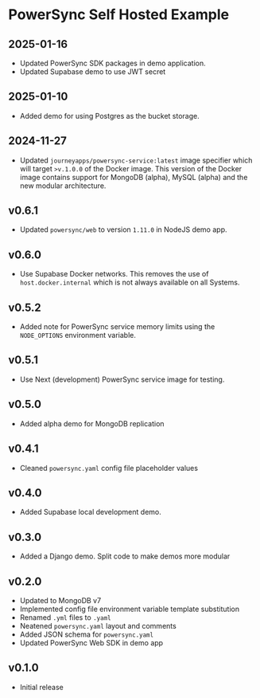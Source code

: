 # PowerSync Self Hosted Example

## 2025-01-16

- Updated PowerSync SDK packages in demo application.
- Updated Supabase demo to use JWT secret

## 2025-01-10

- Added demo for using Postgres as the bucket storage.

## 2024-11-27

- Updated `journeyapps/powersync-service:latest` image specifier which will target `>v.1.0.0` of the Docker image. This version of the Docker image contains support for MongoDB (alpha), MySQL (alpha) and the new modular architecture.

## v0.6.1

- Updated `powersync/web` to version `1.11.0` in NodeJS demo app.

## v0.6.0

- Use Supabase Docker networks. This removes the use of `host.docker.internal` which is not always available on all Systems.

## v0.5.2

- Added note for PowerSync service memory limits using the `NODE_OPTIONS` environment variable.

## v0.5.1

- Use Next (development) PowerSync service image for testing.

## v0.5.0

- Added alpha demo for MongoDB replication

## v0.4.1

- Cleaned `powersync.yaml` config file placeholder values

## v0.4.0

- Added Supabase local development demo.

## v0.3.0

- Added a Django demo. Split code to make demos more modular

## v0.2.0

- Updated to MongoDB v7
- Implemented config file environment variable template substitution
- Renamed `.yml` files to `.yaml`
- Neatened `powersync.yaml` layout and comments
- Added JSON schema for `powersync.yaml`
- Updated PowerSync Web SDK in demo app

## v0.1.0

- Initial release
